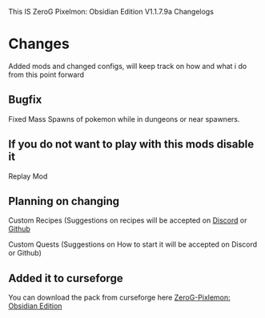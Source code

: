 This IS ZeroG Pixelmon: Obsidian Edition V1.1.7.9a Changelogs
# Changes
Added mods and changed configs, will keep track on how and what i do from this point forward 
 

## Bugfix
Fixed Mass Spawns of pokemon while in dungeons or near spawners.

## If you do not want to play with this mods disable it
Replay Mod
 

## Planning on changing

Custom Recipes (Suggestions on recipes will be accepted on [Discord](https://discord.gg/aaXAX9z) or [Github](https://github.com/ZeroG-Network/ZeroG-Pixelmon-Obsidian-Edition/issues)

Custom Quests (Suggestions on How to start it will be accepted on Discord or Github)

## Added it to curseforge
You can download the pack from curseforge here [ZeroG-Pixlemon: Obsidian Edition]([https://legacy.curseforge.com/minecraft/modpacks/zerog-pixlemon-obsidian-edition/files/all](https://legacy.curseforge.com/minecraft/modpacks/zerog-pixlemon-obsidian-edition/files/4655799)https://legacy.curseforge.com/minecraft/modpacks/zerog-pixlemon-obsidian-edition/files/4655799)
